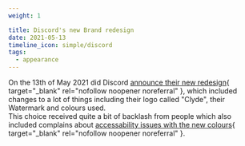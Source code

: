 ```yaml
---
weight: 1

title: Discord's new Brand redesign
date: 2021-05-13
timeline_icon: simple/discord
tags:
  - appearance
---
```


On the 13th of May 2021 did Discord [announce their new redesign][blog-post]{ target="_blank" rel="nofollow noopener noreferral" }, which included changes to a lot of things including their logo called "Clyde", their Watermark and colours used.<br>
This choice received quite a bit of backlash from people which also included complains about [accessability issues with the new colours][a11y-issues]{ target="_blank" rel="nofollow noopener noreferral" }.

[blog-post]: https://discord.com/blog/happy-blurpthday-to-discord-a-place-for-everything-you-can-imagine
[a11y-issues]: https://support.discord.com/hc/en-us/community/posts/1500001050842-New-layout-extremely-hostile-towards-people-with-disabilities
